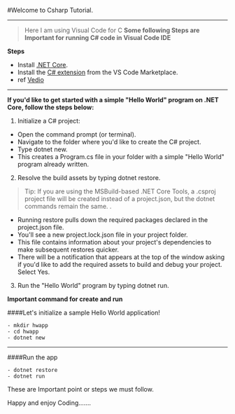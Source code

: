 #Welcome to Csharp Tutorial. 

----------

> Here I am using Visual Code for C
> **Some following Steps are Important for running C# code in Visual Code IDE**


 **Steps** 
 - Install [.NET Core](https://www.microsoft.com/net/core#windowscmd).
 - Install the  [C# extension](https://marketplace.visualstudio.com/items?itemName=ms-vscode.csharp) from the VS Code Marketplace.
 - ref [Vedio](https://channel9.msdn.com/Blogs/dotnet/Get-started-with-VS-Code-using-CSharp-and-NET-Core)
 ----------
 **If you'd like to get started with a simple "Hello World" program on .NET Core, follow the steps below:**
 
  1. Initialize a C# project:
 - Open the command prompt (or terminal).
 - Navigate to the folder where you'd like to create the C# project.
 - Type dotnet new.
 - This creates a Program.cs file in your folder with a simple "Hello World" program already written.
 
 2. Resolve the build assets by typing dotnet restore.
 >Tip: If you are using the MSBuild-based .NET Core Tools, a .csproj project file will be created instead of a project.json, but the dotnet commands remain the same. .
 - Running restore pulls down the required packages declared in the project.json file.
 - You'll see a new project.lock.json file in your project folder.
 - This file contains information about your project's dependencies to make subsequent restores quicker.
 - There will be a notification that appears at the top of the window asking if you'd like to add the required assets to build and debug your project. Select Yes.
 
 3. Run the "Hello World" program by typing dotnet run.   
 

 **Important command for create and run**
 
  ####Let's initialize a sample Hello World application!

  ```command
  - mkdir hwapp
  - cd hwapp
  - dotnet new  
  ```
 
----------


  ####Run the app
  ```command
  - dotnet restore
  - dotnet run
  ```

 

 These are Important point or steps we must follow.

 Happy and enjoy Coding.......